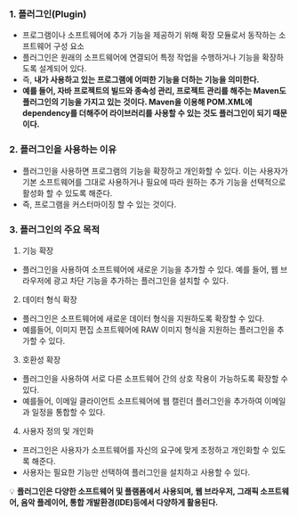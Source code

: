 ### **1. 플러그인(Plugin)**

- 프로그램이나 소프트웨어에 추가 기능을 제공하기 위해 확장 모듈로서 동작하는 소프트웨어 구성 요소
- 플러그인은 원래의 소프트웨어에 연결되어 특정 작업을 수행하거나 기능을 확장하도록 설계되어 있다.
- 즉, **내가 사용하고 있는 프로그램에 어떠한 기능을 더하는 기능을 의미한다.**
- **예를 들어, 자바 프로젝트의 빌드와 종속성 관리, 프로젝트 관리를 해주는 Maven도 플러그인의 기능을 가지고 있는 것이다. Maven을 이용해 POM.XML에 dependency를 더해주어 라이브러리를 사용할 수 있는 것도 플러그인이 되기 때문이다.**

### **2. 플러그인을 사용하는 이유**

- 플러그인을 사용하면 프로그램의 기능을 확장하고 개인화할 수 있다. 이는 사용자가 기본 소프트웨어를 그대로 사용하거나 필요에 따라 원하는 추가 기능을 선택적으로 활성화 할 수 있도록 해준다.
- 즉, 프로그램을 커스터마이징 할 수 있는 것이다.

### **3. 플러그인의 주요 목적**

1) 기능 확장

- 플러그인을 사용하여 소프트웨어에 새로운 기능을 추가할 수 있다. 예를 들어, 웹 브라우저에 광고 차단 기능을 추가하는 플러그인을 설치할 수 있다.

2) 데이터 형식 확장

- 플러그인은 소프트웨어에 새로운 데이터 형식을 지원하도록 확장할 수 있다.
- 예를들어, 이미지 편집 소프트웨어에 RAW 이미지 형식을 지원하는 플러그인을 추가할 수 있다.

3) 호환성 확장

- 플러그인을 사용하여 서로 다른 소프트웨어 간의 상호 작용이 가능하도록 확장할 수 있다.
- 예를들어, 이메일 클라이언트 소프트웨어에 웹 캘린더 플러그인을 추가하여 이메일과 일정을 통합할 수 있다.

4) 사용자 정의 및 개인화

- 프러그인은 사용자가 소프트웨어를 자신의 요구에 맞게 조정하고 개인화할 수 있도록 해준다.
- 사용자는 필요한 기능만 선택하여 플러그인을 설치하고 사용할 수 있다.


  
💡 **플러그인은 다양한 소프트웨어 및 플램폼에서 사용되며, 웹 브라우저, 그래픽 소프트웨어, 음악 플레이어, 통합 개발환경(IDE)등에서 다양하게 활용된다.**
